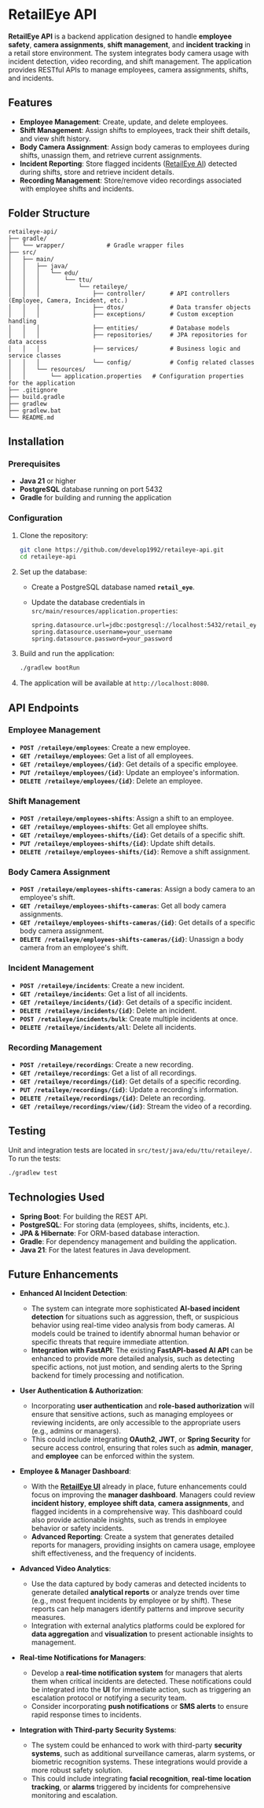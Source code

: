 # RetailEye API

**RetailEye API** is a backend application designed to handle **employee safety**, **camera assignments**, **shift management**, and **incident tracking** in a retail store environment. The system integrates body camera usage with incident detection, video recording, and shift management. The application provides RESTful APIs to manage employees, camera assignments, shifts, and incidents.

## Features

- **Employee Management**: Create, update, and delete employees.
- **Shift Management**: Assign shifts to employees, track their shift details, and view shift history.
- **Body Camera Assignment**: Assign body cameras to employees during shifts, unassign them, and retrieve current assignments.
- **Incident Reporting**: Store flagged incidents ([RetailEye AI](https://github.com/develop1992/retaileye-ai)) detected during shifts, store and retrieve incident details.
- **Recording Management**: Store/remove video recordings associated with employee shifts and incidents.

## Folder Structure

```plaintext
retaileye-api/
├── gradle/
│   └── wrapper/            # Gradle wrapper files
├── src/
│   ├── main/
│   │   ├── java/
│   │   │   └── edu/
│   │   │       └── ttu/
│   │   │           └── retaileye/
│   │   │               ├── controller/       # API controllers (Employee, Camera, Incident, etc.)
│   │   │               ├── dtos/             # Data transfer objects
│   │   │               ├── exceptions/       # Custom exception handling
│   │   │               ├── entities/         # Database models
│   │   │               ├── repositories/     # JPA repositories for data access
│   │   │               ├── services/         # Business logic and service classes
│   │   │               └── config/           # Config related classes
│   │   └── resources/
│   │       └── application.properties   # Configuration properties for the application
├── .gitignore
├── build.gradle
├── gradlew
├── gradlew.bat
└── README.md
```

## Installation

### Prerequisites

- **Java 21** or higher
- **PostgreSQL** database running on port 5432
- **Gradle** for building and running the application

### Configuration

1. Clone the repository:

   ```bash
   git clone https://github.com/develop1992/retaileye-api.git
   cd retaileye-api
   ```

2. Set up the database:
   - Create a PostgreSQL database named **`retail_eye`**.
   - Update the database credentials in `src/main/resources/application.properties`:

     ```properties
     spring.datasource.url=jdbc:postgresql://localhost:5432/retail_eye
     spring.datasource.username=your_username
     spring.datasource.password=your_password
     ```

3. Build and run the application:

   ```bash
   ./gradlew bootRun
   ```

4. The application will be available at `http://localhost:8080`.

## API Endpoints

### **Employee Management**

- **`POST /retaileye/employees`**: Create a new employee.
- **`GET /retaileye/employees`**: Get a list of all employees.
- **`GET /retaileye/employees/{id}`**: Get details of a specific employee.
- **`PUT /retaileye/employees/{id}`**: Update an employee's information.
- **`DELETE /retaileye/employees/{id}`**: Delete an employee.

### **Shift Management**

- **`POST /retaileye/employees-shifts`**: Assign a shift to an employee.
- **`GET /retaileye/employees-shifts`**: Get all employee shifts.
- **`GET /retaileye/employees-shifts/{id}`**: Get details of a specific shift.
- **`PUT /retaileye/employees-shifts/{id}`**: Update shift details.
- **`DELETE /retaileye/employees-shifts/{id}`**: Remove a shift assignment.

### **Body Camera Assignment**

- **`POST /retaileye/employees-shifts-cameras`**: Assign a body camera to an employee's shift.
- **`GET /retaileye/employees-shifts-cameras`**: Get all body camera assignments.
- **`GET /retaileye/employees-shifts-cameras/{id}`**: Get details of a specific body camera assignment.
- **`DELETE /retaileye/employees-shifts-cameras/{id}`**: Unassign a body camera from an employee's shift.

### **Incident Management**

- **`POST /retaileye/incidents`**: Create a new incident.
- **`GET /retaileye/incidents`**: Get a list of all incidents.
- **`GET /retaileye/incidents/{id}`**: Get details of a specific incident.
- **`DELETE /retaileye/incidents/{id}`**: Delete an incident.
- **`POST /retaileye/incidents/bulk`**: Create multiple incidents at once.
- **`DELETE /retaileye/incidents/all`**: Delete all incidents.

### **Recording Management**

- **`POST /retaileye/recordings`**: Create a new recording.
- **`GET /retaileye/recordings`**: Get a list of all recordings.
- **`GET /retaileye/recordings/{id}`**: Get details of a specific recording.
- **`PUT /retaileye/recordings/{id}`**: Update a recording's information.
- **`DELETE /retaileye/recordings/{id}`**: Delete an recording.
- **`GET /retaileye/recordings/view/{id}`**: Stream the video of a recording.

## Testing

Unit and integration tests are located in `src/test/java/edu/ttu/retaileye/`. To run the tests:

```bash
./gradlew test
```

## Technologies Used

- **Spring Boot**: For building the REST API.
- **PostgreSQL**: For storing data (employees, shifts, incidents, etc.).
- **JPA & Hibernate**: For ORM-based database interaction.
- **Gradle**: For dependency management and building the application.
- **Java 21**: For the latest features in Java development.

## Future Enhancements

- **Enhanced AI Incident Detection**:
    - The system can integrate more sophisticated **AI-based incident detection** for situations such as aggression, theft, or suspicious behavior using real-time video analysis from body cameras. AI models could be trained to identify abnormal human behavior or specific threats that require immediate attention.
    - **Integration with FastAPI**: The existing **FastAPI-based AI API** can be enhanced to provide more detailed analysis, such as detecting specific actions, not just motion, and sending alerts to the Spring backend for timely processing and notification.

- **User Authentication & Authorization**:
    - Incorporating **user authentication** and **role-based authorization** will ensure that sensitive actions, such as managing employees or reviewing incidents, are only accessible to the appropriate users (e.g., admins or managers).
    - This could include integrating **OAuth2**, **JWT**, or **Spring Security** for secure access control, ensuring that roles such as **admin**, **manager**, and **employee** can be enforced within the system.

- **Employee & Manager Dashboard**:
    - With the **[RetailEye UI](https://github.com/develop1992/retaileye-ui)** already in place, future enhancements could focus on improving the **manager dashboard**. Managers could review **incident history**, **employee shift data**, **camera assignments**, and flagged incidents in a comprehensive way. This dashboard could also provide actionable insights, such as trends in employee behavior or safety incidents.
    - **Advanced Reporting**: Create a system that generates detailed reports for managers, providing insights on camera usage, employee shift effectiveness, and the frequency of incidents.

- **Advanced Video Analytics**:
    - Use the data captured by body cameras and detected incidents to generate detailed **analytical reports** or analyze trends over time (e.g., most frequent incidents by employee or by shift). These reports can help managers identify patterns and improve security measures.
    - Integration with external analytics platforms could be explored for **data aggregation** and **visualization** to present actionable insights to management.

- **Real-time Notifications for Managers**:
    - Develop a **real-time notification system** for managers that alerts them when critical incidents are detected. These notifications could be integrated into the **UI** for immediate action, such as triggering an escalation protocol or notifying a security team.
    - Consider incorporating **push notifications** or **SMS alerts** to ensure rapid response times to incidents.

- **Integration with Third-party Security Systems**:
    - The system could be enhanced to work with third-party **security systems**, such as additional surveillance cameras, alarm systems, or biometric recognition systems. These integrations would provide a more robust safety solution.
    - This could include integrating **facial recognition**, **real-time location tracking**, or **alarms** triggered by incidents for comprehensive monitoring and escalation.
